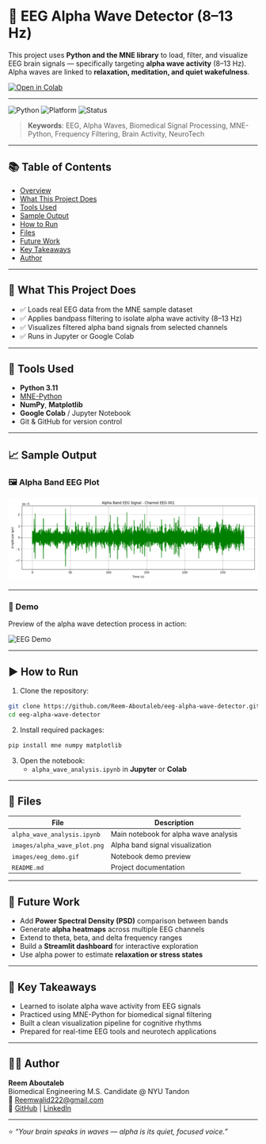 # 🧠 EEG Alpha Wave Detector (8–13 Hz)

This project uses **Python and the MNE library** to load, filter, and visualize EEG brain signals — specifically targeting **alpha wave activity** (8–13 Hz). Alpha waves are linked to **relaxation, meditation, and quiet wakefulness**.

[![Open in Colab](https://colab.research.google.com/assets/colab-badge.svg)](https://colab.research.google.com/github/Reem-Aboutaleb/eeg-alpha-wave-detector/blob/main/alpha_wave_analysis.ipynb)

---

![Python](https://img.shields.io/badge/Python-3.11-blue?logo=python)
![Platform](https://img.shields.io/badge/Platform-Colab%20%7C%20Jupyter-yellow)
![Status](https://img.shields.io/badge/Status-Complete-brightgreen)

> **Keywords**: EEG, Alpha Waves, Biomedical Signal Processing, MNE-Python, Frequency Filtering, Brain Activity, NeuroTech

---

## 📚 Table of Contents

- [Overview](#-eeg-alpha-wave-detector-813-hz)
- [What This Project Does](#-what-this-project-does)
- [Tools Used](#-tools-used)
- [Sample Output](#-sample-output)
- [How to Run](#-how-to-run)
- [Files](#-files)
- [Future Work](#-future-work)
- [Key Takeaways](#-key-takeaways)
- [Author](#-author)

---

## 🚀 What This Project Does

- ✅ Loads real EEG data from the MNE sample dataset  
- ✅ Applies bandpass filtering to isolate alpha wave activity (8–13 Hz)  
- ✅ Visualizes filtered alpha band signals from selected channels  
- ✅ Runs in Jupyter or Google Colab

---

## 🔬 Tools Used

- **Python 3.11**  
- [MNE-Python](https://mne.tools/stable/index.html)  
- **NumPy**, **Matplotlib**  
- **Google Colab** / Jupyter Notebook  
- Git & GitHub for version control

---

## 📈 Sample Output

### 🖼️ Alpha Band EEG Plot

<img src="images/alpha_wave_plot.png" alt="Alpha Band Plot" width="600"/>

---

### 🎥 Demo

Preview of the alpha wave detection process in action:

<img src="images/eeg_demo.gif" alt="EEG Demo" width="600"/>

---

## ▶️ How to Run

1. Clone the repository:
```bash
git clone https://github.com/Reem-Aboutaleb/eeg-alpha-wave-detector.git
cd eeg-alpha-wave-detector
```

2. Install required packages:
```bash
pip install mne numpy matplotlib
```

3. Open the notebook:
   - `alpha_wave_analysis.ipynb` in **Jupyter** or **Colab**

---

## 📁 Files

| File                         | Description                          |
|-----------------------------|--------------------------------------|
| `alpha_wave_analysis.ipynb` | Main notebook for alpha wave analysis |
| `images/alpha_wave_plot.png`| Alpha band signal visualization      |
| `images/eeg_demo.gif`       | Notebook demo preview                |
| `README.md`                 | Project documentation                |

---

## 🔭 Future Work

- Add **Power Spectral Density (PSD)** comparison between bands  
- Generate **alpha heatmaps** across multiple EEG channels  
- Extend to theta, beta, and delta frequency ranges  
- Build a **Streamlit dashboard** for interactive exploration  
- Use alpha power to estimate **relaxation or stress states**

---

## 🧠 Key Takeaways

- Learned to isolate alpha wave activity from EEG signals  
- Practiced using MNE-Python for biomedical signal filtering  
- Built a clean visualization pipeline for cognitive rhythms  
- Prepared for real-time EEG tools and neurotech applications

---

## 👩‍⚕️ Author

**Reem Aboutaleb**  
Biomedical Engineering M.S. Candidate @ NYU Tandon  
📧 Reemwalid222@gmail.com  
🔗 [GitHub](https://github.com/Reem-Aboutaleb) | [LinkedIn](https://www.linkedin.com/in/reem-aboutaleb)

---

⭐ *“Your brain speaks in waves — alpha is its quiet, focused voice.”*


